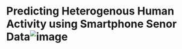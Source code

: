 # Predicting Heterogenous Human Activity using Smartphone Senor Data![image](https://user-images.githubusercontent.com/45795026/146112555-5ba69f3c-78ad-4ac4-9169-fee28f8c6dbb.png)

 
